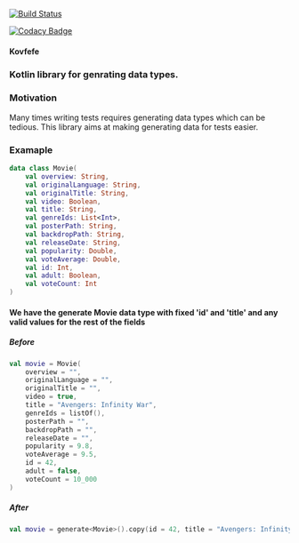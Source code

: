 [![Build Status](https://travis-ci.org/restor1/Kovfefe.svg?branch=master)](https://travis-ci.org/restor1/Kovfefe)

[![Codacy Badge](https://api.codacy.com/project/badge/Grade/3b5d99686df447eea2d9c73d51085966)](https://www.codacy.com/app/reuven.lichtenstein/Kovfefe?utm_source=github.com&amp;utm_medium=referral&amp;utm_content=RubyLichtenstein/Kovfefe&amp;utm_campaign=Badge_Grade)


#### Kovfefe

### Kotlin library for genrating data types.

### Motivation 
Many times writing tests requires generating data types which can be tedious.
This library aims at making generating data for tests easier.

### Examaple
```kotlin
data class Movie(
    val overview: String,
    val originalLanguage: String,
    val originalTitle: String,
    val video: Boolean,
    val title: String,
    val genreIds: List<Int>,
    val posterPath: String,
    val backdropPath: String,
    val releaseDate: String,
    val popularity: Double,
    val voteAverage: Double,
    val id: Int,
    val adult: Boolean,
    val voteCount: Int
)
```

#### We have the generate Movie data type with fixed 'id' and 'title' and any valid values for the rest of the fields
##### Before
```kotlin
val movie = Movie(
    overview = "",
    originalLanguage = "",
    originalTitle = "",
    video = true,
    title = "Avengers: Infinity War",
    genreIds = listOf(),
    posterPath = "",
    backdropPath = "",
    releaseDate = "",
    popularity = 9.8,
    voteAverage = 9.5,
    id = 42,
    adult = false,
    voteCount = 10_000
)
```
##### After
```kotlin
val movie = generate<Movie>().copy(id = 42, title = "Avengers: Infinity War")          
```


